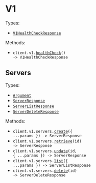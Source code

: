 # V1

Types:

- <code><a href="./src/resources/v1/v1.ts">V1HealthCheckResponse</a></code>

Methods:

- <code title="get /api/v1/health">client.v1.<a href="./src/resources/v1/v1.ts">healthCheck</a>() -> V1HealthCheckResponse</code>

## Servers

Types:

- <code><a href="./src/resources/v1/servers.ts">Argument</a></code>
- <code><a href="./src/resources/v1/servers.ts">ServerResponse</a></code>
- <code><a href="./src/resources/v1/servers.ts">ServerListResponse</a></code>
- <code><a href="./src/resources/v1/servers.ts">ServerDeleteResponse</a></code>

Methods:

- <code title="post /api/v1/servers">client.v1.servers.<a href="./src/resources/v1/servers.ts">create</a>({ ...params }) -> ServerResponse</code>
- <code title="get /api/v1/servers/{id}">client.v1.servers.<a href="./src/resources/v1/servers.ts">retrieve</a>(id) -> ServerResponse</code>
- <code title="put /api/v1/servers/{id}">client.v1.servers.<a href="./src/resources/v1/servers.ts">update</a>(id, { ...params }) -> ServerResponse</code>
- <code title="get /api/v1/servers">client.v1.servers.<a href="./src/resources/v1/servers.ts">list</a>({ ...params }) -> ServerListResponse</code>
- <code title="delete /api/v1/servers/{id}">client.v1.servers.<a href="./src/resources/v1/servers.ts">delete</a>(id) -> ServerDeleteResponse</code>
